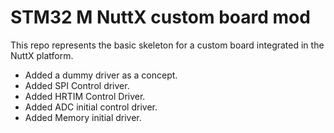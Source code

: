 # STM32 M NuttX custom board mod

This repo represents the basic skeleton for a custom board integrated in the 
NuttX platform.  

- Added a dummy driver as a concept.
- Added SPI Control driver.
- Added HRTIM Control Driver.
- Added ADC initial control driver.
- Added Memory initial driver.

